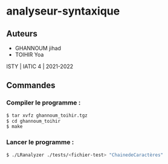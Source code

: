 # analyseur-syntaxique

## Auteurs
* GHANNOUM jihad
* TOIHIR Yoa

ISTY | IATIC 4 | 2021-2022

## Commandes

### Compiler le programme :

```sh
$ tar xvfz ghannoum_toihir.tgz
$ cd ghannoum_toihir
$ make
```

### Lancer le programme :

```sh
$ ./LRanalyzer ./tests/<fichier-test> "ChainedeCaractères"
```

